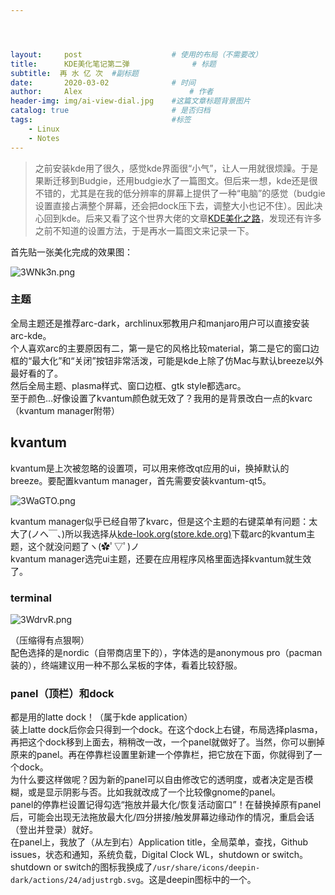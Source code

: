```yaml
---




layout:     post   				    # 使用的布局（不需要改）
title:      KDE美化笔记第二弹 				# 标题
subtitle:  再 水 亿 次  #副标题
date:       2020-03-02 				# 时间
author:     Alex 						# 作者
header-img: img/ai-view-dial.jpg 	#这篇文章标题背景图片
catalog: true 						# 是否归档
tags:								#标签
    - Linux
    - Notes
---
```


> 之前安装kde用了很久，感觉kde界面很“小气”，让人一用就很烦躁。于是果断迁移到Budgie，还用budgie水了一篇图文。但后来一想，kde还是很不错的，尤其是在我的低分辨率的屏幕上提供了一种“电脑”的感觉（budgie设置直接占满整个屏幕，还会把dock压下去，调整大小也记不住）。因此决心回到kde。后来又看了这个世界大佬的文章[KDE美化之路](https://zhuanlan.zhihu.com/p/89847601)，发现还有许多之前不知道的设置方法，于是再水一篇图文来记录一下。

首先贴一张美化完成的效果图：

![3WNk3n.png](https://s2.ax1x.com/2020/03/02/3WNk3n.png)
### 主题
全局主题还是推荐arc-dark，archlinux邪教用户和manjaro用户可以直接安装arc-kde。    
个人喜欢arc的主要原因有二，第一是它的风格比较material，第二是它的窗口边框的“最大化”和“关闭”按钮非常活泼，可能是kde上除了仿Mac与默认breeze以外最好看的了。    
然后全局主题、plasma样式、窗口边框、gtk style都选arc。    
至于颜色...好像设置了kvantum颜色就无效了？我用的是背景改白一点的kvarc（kvantum manager附带）
## kvantum
kvantum是上次被忽略的设置项，可以用来修改qt应用的ui，换掉默认的breeze。要配置kvantum manager，首先需要安装kvantum-qt5。       

![3WaGTO.png](https://s2.ax1x.com/2020/03/02/3WaGTO.png)

kvantum manager似乎已经自带了kvarc，但是这个主题的右键菜单有问题：太大了(ノへ￣、)所以我选择从[kde-look.org(store.kde.org)](https://store.kde.org/)下载arc的kvantum主题，这个就没问题了ヽ(✿ﾟ▽ﾟ)ノ    
kvantum manager选完ui主题，还要在应用程序风格里面选择kvantum就生效了。
### terminal
![3WdrvR.png](https://s2.ax1x.com/2020/03/02/3WdrvR.png)

（压缩得有点狠啊）   
配色选择的是nordic（自带商店里下的），字体选的是anonymous pro（pacman装的），终端建议用一种不那么呆板的字体，看着比较舒服。
### panel（顶栏）和dock
都是用的latte dock！（属于kde application）    
装上latte dock后你会只得到一个dock。在这个dock上右键，布局选择plasma，再把这个dock移到上面去，稍稍改一改，一个panel就做好了。当然，你可以删掉原来的panel。再在停靠栏设置里新建一个停靠栏，把它放在下面，你就得到了一个dock。   
为什么要这样做呢？因为新的panel可以自由修改它的透明度，或者决定是否模糊，或是显示阴影与否。比如我就改成了一个比较像gnome的panel。    
panel的停靠栏设置记得勾选“拖放并最大化/恢复活动窗口”！在替换掉原有panel后，可能会出现无法拖放最大化/四分拼接/触发屏幕边缘动作的情况，重启会话（登出并登录）就好。     
在panel上，我放了（从左到右）Application title，全局菜单，查找，Github issues，状态和通知，系统负载，Digital Clock WL，shutdown or switch。shutdown or switch的图标我换成了`/usr/share/icons/deepin-dark/actions/24/adjustrgb.svg`。这是deepin图标中的一个。
